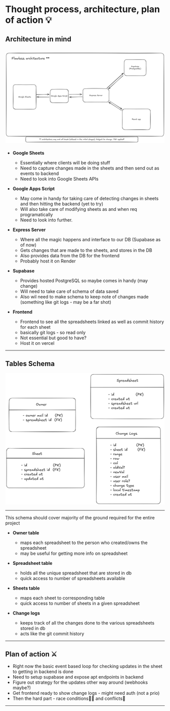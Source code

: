 # Thought process, architecture, plan of action 💡

## Architecture in mind

![High level design](./diagrams/HLD.png)
---

- **Google Sheets**
    - Essentially where clients will be doing stuff
    - Need to capture changes made in the sheets and then send out as events to backend
    - Need to look into Google Sheets APIs

- **Google Apps Script**
    - May come in handy for taking care of detecting changes in sheets and then hitting the backend (yet to try)
    - Will also take care of modifying sheets as and when req programatically
    - Need to look into further.

- **Express Server**
    - Where all the magic happens and interface to our DB (Supabase as of now)
    - Gets changes that are made to the sheets, and stores in the DB
    - Also provides data from the DB for the frontend
    - Probably host it on Render

- **Supabase** 
    - Provides hosted PostgreSQL so maybe comes in handy (may change)
    - Will need to take care of schema of data saved
    - Also wil need to make schema to keep note of changes made (something like git logs - may be a far shot)

- **Frontend**
    - Frontend to see all the spreadsheets linked as well as commit history for each sheet
    - basically git logs - so read only 
    - Not essential but good to have?
    - Host it on vercel

---

## Tables Schema

![alt text](./diagrams/schema.png)

---

This schema should cover majority of the ground required for the entire project

- **Owner table**
    - maps each spreadsheet to the person who created/owns the spreadsheet
    - may be useful for getting more info on spreadsheet

- **Spreadsheet table**
    - holds all the unique spreadsheet that are stored in db
    - quick access to number of spreadsheets available

- **Sheets table**
    - maps each sheet to corresponding table
    - quick access to number of sheets in a given spreadsheet

- **Change logs**
    - keeps track of all the changes done to the various spreadsheets stored in db
    - acts like the git commit history

---

## Plan of action ⚔️
- Right now the basic event based loop for checking updates in the sheet to getting in backend is done
- Need to setup supabase and expose apt endpoints in backend
- Figure out strategy for the updates other way around (webhooks maybe?)
- Get frontend ready to show change logs - might need auth (not a prio)
- Then the hard part - race conditions🏃‍♂️ and conflicts🤺

---